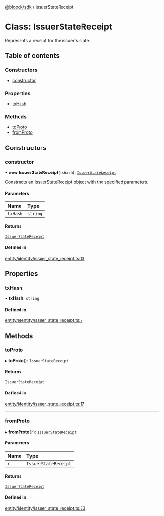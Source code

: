 [@bloock/sdk](../index.md) / IssuerStateReceipt

# Class: IssuerStateReceipt

Represents a receipt for the issuer's state.

## Table of contents

### Constructors

- [constructor](IssuerStateReceipt.md#constructor)

### Properties

- [txHash](IssuerStateReceipt.md#txhash)

### Methods

- [toProto](IssuerStateReceipt.md#toproto)
- [fromProto](IssuerStateReceipt.md#fromproto)

## Constructors

### constructor

• **new IssuerStateReceipt**(`txHash`): [`IssuerStateReceipt`](IssuerStateReceipt.md)

Constructs an IssuerStateReceipt object with the specified parameters.

#### Parameters

| Name | Type |
| :------ | :------ |
| `txHash` | `string` |

#### Returns

[`IssuerStateReceipt`](IssuerStateReceipt.md)

#### Defined in

[entity/identity/issuer_state_receipt.ts:13](https://github.com/bloock/bloock-sdk/blob/8d532d6/languages/js/src/entity/identity/issuer_state_receipt.ts#L13)

## Properties

### txHash

• **txHash**: `string`

#### Defined in

[entity/identity/issuer_state_receipt.ts:7](https://github.com/bloock/bloock-sdk/blob/8d532d6/languages/js/src/entity/identity/issuer_state_receipt.ts#L7)

## Methods

### toProto

▸ **toProto**(): `IssuerStateReceipt`

#### Returns

`IssuerStateReceipt`

#### Defined in

[entity/identity/issuer_state_receipt.ts:17](https://github.com/bloock/bloock-sdk/blob/8d532d6/languages/js/src/entity/identity/issuer_state_receipt.ts#L17)

___

### fromProto

▸ **fromProto**(`r`): [`IssuerStateReceipt`](IssuerStateReceipt.md)

#### Parameters

| Name | Type |
| :------ | :------ |
| `r` | `IssuerStateReceipt` |

#### Returns

[`IssuerStateReceipt`](IssuerStateReceipt.md)

#### Defined in

[entity/identity/issuer_state_receipt.ts:23](https://github.com/bloock/bloock-sdk/blob/8d532d6/languages/js/src/entity/identity/issuer_state_receipt.ts#L23)
